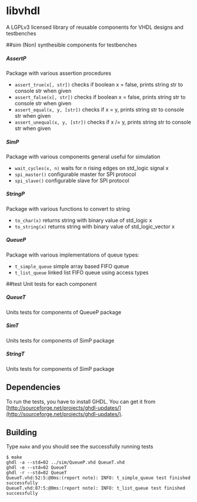 # libvhdl
A LGPLv3 licensed library of reusable components for VHDL designs and testbenches


##sim
(Non) synthesible components for testbenches

##### AssertP
Package with various assertion procedures

* `assert_true(x[, str])` checks if boolean x = false, prints string str to console str when given
* `assert_false(x[, str])` checks if boolean x = false, prints string str to console str when given
* `assert_equal(x, y, [str])` checks if x = y, prints string str to console str when given
* `assert_unequal(x, y, [str])` checks if x /= y, prints string str to console str when given

##### SimP
Package with various components general useful for simulation

* `wait_cycles(x, n)` waits for n rising edges on std_logic signal x
* `spi_master()` configurable master for SPI protocol
* `spi_slave()` configurable slave for SPI protocol

##### StringP
Package with various functions to convert to string

* `to_char(x)` returns string with binary value of std_logic x
* `to_string(x)` returns string with binary value of std_logic_vector x

##### QueueP
Package with various implementations of queue types:

* `t_simple_queue` simple array based FIFO queue
* `t_list_queue` linked list FIFO queue using access types


##test
Unit tests for each component

##### QueueT
Units tests for components of QueueP package

##### SimT
Units tests for components of SimP package

##### StringT
Units tests for components of SimP package


## Dependencies
To run the tests, you have to install GHDL. You can get it from [http://sourceforge.net/projects/ghdl-updates/](http://sourceforge.net/projects/ghdl-updates/).


## Building
Type `make` and you should see the successfully running tests

```
$ make
ghdl -a --std=02 ../sim/QueueP.vhd QueueT.vhd
ghdl -e --std=02 QueueT
ghdl -r --std=02 QueueT
QueueT.vhd:52:5:@0ms:(report note): INFO: t_simple_queue test finished successfully
QueueT.vhd:87:5:@0ms:(report note): INFO: t_list_queue test finished successfully
```